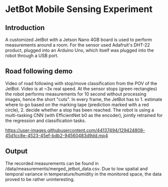 # JetBot Mobile Sensing Experiment

## Introduction
A customized JetBot with a Jetson Nano 4GB board is used to perform measurements around a room. For the sensor used Adafruit's DHT-22 product, plugged into an Arduino Uno, which itself was plugged into the robot through a USB port.

## Road following demo
Video of road following with stop/move classification from the POV of the JetBot. Video is at ~3x real speed. At the sensor stops (green rectangles) the robot performs measurements for 10 second without processing images, hence the short "cuts".
In every frame, the JetBot has to 1. estimate where to go based on the marking tape (prediction marked with a red circle), 2. decide whether a stop has been reached. The robot is using a multi-tasking CNN (with EfficientNet b0 as the encoder), jointly retrained for the regression and classification tasks.

https://user-images.githubusercontent.com/44137494/129424808-45d1cc8e-4523-45ef-bdb2-94560483d9dd.mp4

## Output
The recorded measurements can be found in /data/measurements/merged_jetbot_data.csv. Due to low spatial and temporal variance in temperature/humidity in the monitored space, the data proved to be rather uninteresting.

